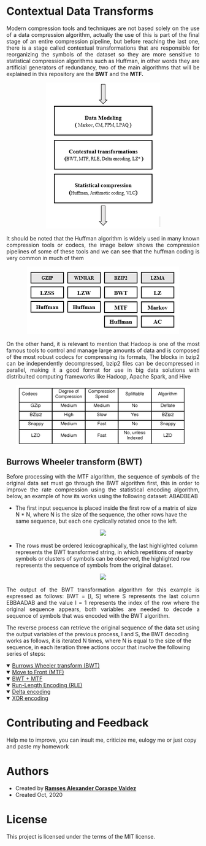 # Contextual Data Transforms

<p align="justify"> 
Modern compression tools and techniques are not based solely on the use of a data compression algorithm, actually the use of this is part of the final stage of an entire compression pipeline, but before reaching the last one, there is a stage called contextual transformations that are responsible for reorganizing the symbols of the dataset so they are more sensitive to statistical compression algorithms such as Huffman, in other words they are artificial generators of redundancy, two of the main algorithms that will be explained in this repository are the <strong>BWT</strong> and the <strong>MTF.</strong>
</p> 

<p align="center">
  <img src="https://github.com/Wittline/Huffman-decoding/blob/master/docs/images/ct.png" />
</p>

<p align="justify"> 
It should be noted that the Huffman algorithm is widely used in many known compression tools or codecs, the image below shows the compression pipelines of some of these tools and we can see that the huffman coding is very common in much of them
</p>

<p align="center">
  <img src="https://github.com/Wittline/Huffman-decoding/blob/master/docs/images/codecs.png" />
</p>

<p align="justify">
On the other hand, it is relevant to mention that Hadoop is one of the most famous tools to control and manage large amounts of data and is composed of the most robust codecs for compressing its formats, The blocks in bzip2 can be independently decompressed, bzip2 files can be decompressed in parallel, making it a good format for use in big data solutions with distribuited computing frameworks like Hadoop, Apache Spark, and Hive
</p>

<p align="center">
  <img width="90%" src="https://github.com/Wittline/Huffman-decoding/blob/master/docs/images/hadoop_codecs.png" />
</p>


## Burrows Wheeler transform (BWT)

<p align="justify">
Before processing with the MTF algorithm, the sequence of symbols of the original data set must go through the BWT algorithm first, this in order to improve the rate compression using the statistical encoding algorithm, below, an example of how its works using the following dataset: ABADBEAB
</p>

- The first input sequence is placed inside the first row of a matrix of size N * N, where N is the size of the sequence, the other rows have the same sequence, but each one cyclically rotated once to the left.

<p align="center">
  <img width="90%" src="https://wittline.github.io/Contextual-Data-Transforms/img/bwt1.png" />
</p>

- The rows must be ordered lexicographically, the last highlighted column represents the BWT transformed string, in which repetitions of nearby symbols or clusters of symbols can be observed, the highlighted row represents the sequence of symbols from the original dataset.

<p align="center">
  <img width="90%" src="https://wittline.github.io/Contextual-Data-Transforms/img/bwt2.png" />
</p>

<p align="justify">
The output of the BWT transformation algorithm for this example is expressed as follows: BWT = [I, S] where S represents the last column EBBAADAB and the value I = 1 represents the index of the row where the original sequence appears, both variables are needed to decode a sequence of symbols that was encoded with the BWT algorithm.

The reverse process can retrieve the original sequence of the data set using the output variables of the previous process, I and S, the BWT decoding works as follows, it is iterated N times, where N is equal to the size of the sequence, in each iteration three actions occur that involve the following series of steps:
</p>

<details open>
<summary> <a href="https://wittline.github.io/Contextual-Data-Transforms/code/bwt.html"> Burrows Wheeler transform (BWT) </a>
  </summary>
</details>



<details open>    
<summary> <a href="https://wittline.github.io/Contextual-Data-Transforms/code/mtf.html"> Move to Front (MTF) </a> </summary>    
</details>

<details open>    
<summary> <a href="https://wittline.github.io/Contextual-Data-Transforms/code/mtf.html"> BWT + MTF </a> </summary>    
</details>
  
<details open>
<summary> <a href="https://wittline.github.io/Contextual-Data-Transforms/code/rle.html"> Run-Length Encoding (RLE) </a> </summary>
</details>

<details open>
<summary> <a href="https://wittline.github.io/Contextual-Data-Transforms/code/de.html"> Delta encoding  </a> </summary>
</details>  

<details open>
<summary> <a href="https://wittline.github.io/Contextual-Data-Transforms/code/xor.html"> XOR encoding  </a> </summary>
</details> 



# Contributing and Feedback
Help me to improve, you can insult me, criticize me, eulogy me or just copy and paste my homework

# Authors
- Created by <a href="https://www.linkedin.com/in/ramsescoraspe"><strong>Ramses Alexander Coraspe Valdez</strong></a>
- Created Oct, 2020

# License
This project is licensed under the terms of the MIT license.
